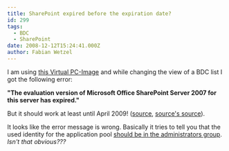 ```yaml
---
title: SharePoint expired before the expiration date?
id: 299
tags:
  - BDC
  - SharePoint
date: 2008-12-12T15:24:41.000Z
author: Fabian Wetzel
---
```


I am using [this Virtual PC-Image](http://www.microsoft.com/downloads/details.aspx?familyid=DD939ED9-87A5-4C13-B212-A922CC02B469&amp;displaylang=en) and while changing the view of a BDC list I got the following error:

**&quot;The evaluation version of Microsoft Office SharePoint Server 2007 for this server has expired.&quot;**

But it should work at least until April 2009! ([source](http://hermes.tc/Microsoft-Dynamcis-CRM/Dynamics-CRM-4.0-VPC-verfuegbar.html), [source's source](http://www.microsoft.com/downloads/details.aspx?familyid=DD939ED9-87A5-4C13-B212-A922CC02B469&amp;displaylang=en)).

It looks like the error message is wrong. Basically it tries to tell you that the used identity for the application pool [should be in the administrators group](http://hermansberghem.blogspot.com/2006/10/trial-period-has-expired-even-with.html). _Isn't that obvious???_
